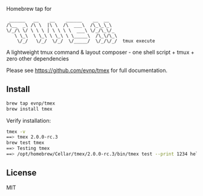 Homebrew tap for

```
 ______   __    __    ______    __  __
/\__  _\ /\ \  |\ \  /\  ___\  /\_\_\_\
\/_/\ \/ \ \ \ | \ \ \ \  ___\ \/_/\_\/_
   \ \_\  \ \_\ \ \_\ \ \_____\  /\_\/\_\
    \/_/   \/_/  \/_/  \/_____/  \/_/\/_/  tmux execute
```

A lightweight tmux command & layout composer - one shell script + tmux + zero other dependencies

Please see https://github.com/evnp/tmex for full documentation.

Install
-------
```sh
brew tap evnp/tmex
brew install tmex
```
Verify installation:
```sh
tmex -v
==> tmex 2.0.0-rc.3
brew test tmex
==> Testing tmex
==> /opt/homebrew/Cellar/tmex/2.0.0-rc.3/bin/tmex test --print 1234 hello world
```

License
-------
MIT


